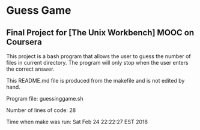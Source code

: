 # Guess Game
## Final Project for [The Unix Workbench] MOOC on Coursera
This project is a bash program that allows the user to guess the number of files in current directory.
The program will only stop when the user enters the correct answer.


This README.md file is produced from the makefile and is not edited by hand.


Program file: guessinggame.sh


Number of lines of code: 
      28


Time when make was run: 
Sat Feb 24 22:22:27 EST 2018
